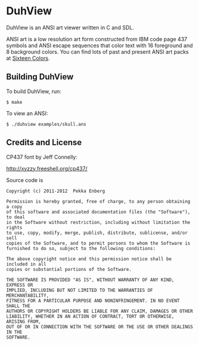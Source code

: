 # DuhView

DuhView is an ANSI art viewer written in C and SDL.

ANSI art is a low resolution art form constructed from IBM code page 437
symbols and ANSI escape sequences that color text with 16 foreground and 8
background colors. You can find lots of past and present ANSI art packs at
[Sixteen Colors][Sixteen Colors].

## Building DuhView

To build DuhView, run:

```
$ make
```

To view an ANSI:

```
$ ./duhview examples/skull.ans
```

## Credits and License

CP437 font by Jeff Connelly:

  http://xyzzy.freeshell.org/cp437/

Source code is

```
Copyright (c) 2011-2012  Pekka Enberg

Permission is hereby granted, free of charge, to any person obtaining a copy
of this software and associated documentation files (the "Software"), to deal
in the Software without restriction, including without limitation the rights
to use, copy, modify, merge, publish, distribute, sublicense, and/or sell
copies of the Software, and to permit persons to whom the Software is
furnished to do so, subject to the following conditions:

The above copyright notice and this permission notice shall be included in all
copies or substantial portions of the Software.

THE SOFTWARE IS PROVIDED "AS IS", WITHOUT WARRANTY OF ANY KIND, EXPRESS OR
IMPLIED, INCLUDING BUT NOT LIMITED TO THE WARRANTIES OF MERCHANTABILITY,
FITNESS FOR A PARTICULAR PURPOSE AND NONINFRINGEMENT. IN NO EVENT SHALL THE
AUTHORS OR COPYRIGHT HOLDERS BE LIABLE FOR ANY CLAIM, DAMAGES OR OTHER
LIABILITY, WHETHER IN AN ACTION OF CONTRACT, TORT OR OTHERWISE, ARISING FROM,
OUT OF OR IN CONNECTION WITH THE SOFTWARE OR THE USE OR OTHER DEALINGS IN THE
SOFTWARE.
```

[Sixteen Colors]: http://sixteencolors.net/

